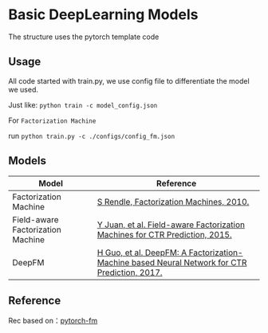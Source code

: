 # Basic DeepLearning Models


The structure uses the pytorch template code

## Usage

All code started with train.py, we use config file to differentiate the model we used.

Just like: `python train -c model_config.json`

For `Factorization Machine` 

run `python train.py -c ./configs/config_fm.json`

## Models

| Model | Reference | 
| ------ | ------ | 
| Factorization Machine | [S Rendle, Factorization Machines, 2010.](https://www.csie.ntu.edu.tw/~b97053/paper/Rendle2010FM.pdf) | 
| Field-aware Factorization Machine | [Y Juan, et al. Field-aware Factorization Machines for CTR Prediction, 2015.](https://www.csie.ntu.edu.tw/~cjlin/papers/ffm.pdf) |
| DeepFM|[H Guo, et al. DeepFM: A Factorization-Machine based Neural Network for CTR Prediction, 2017.](https://arxiv.org/abs/1703.04247)|

## Reference 

Rec based on：[pytorch-fm](https://github.com/rixwew/pytorch-fm.git)